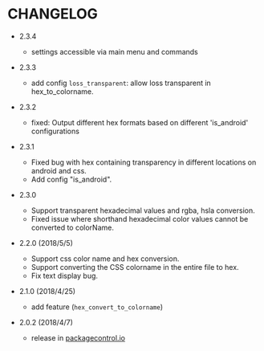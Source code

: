# CHANGELOG

- 2.3.4
	- settings accessible via main menu and commands

- 2.3.3
	- add config `loss_transparent`: allow loss transparent in hex_to_colorname.

- 2.3.2
	- fixed: Output different hex formats based on different 'is_android' configurations

- 2.3.1
	- Fixed bug with hex containing transparency in different locations on android and css.
	- Add config "is_android".

- 2.3.0
	- Support transparent hexadecimal values ​​and rgba, hsla conversion.
	- Fixed issue where shorthand hexadecimal color values ​​cannot be converted to colorName.

- 2.2.0 (2018/5/5)
	- Support css color name and hex conversion.
	- Support converting the CSS colorname in the entire file to hex.
	- Fix text display bug.

- 2.1.0 (2018/4/25)
  - add feature (`hex_convert_to_colorname`)

- 2.0.2 (2018/4/7)
  - release in [packagecontrol.io](https://packagecontrol.io/packages/Color%20Convert)